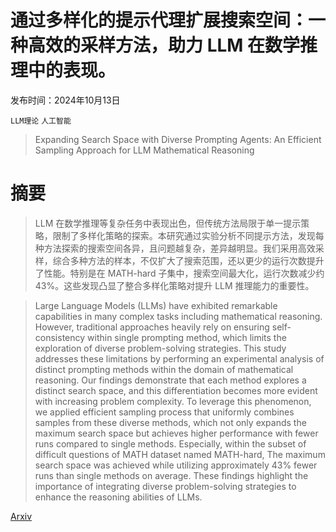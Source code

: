 # 通过多样化的提示代理扩展搜索空间：一种高效的采样方法，助力 LLM 在数学推理中的表现。

发布时间：2024年10月13日

`LLM理论` `人工智能`

> Expanding Search Space with Diverse Prompting Agents: An Efficient Sampling Approach for LLM Mathematical Reasoning

# 摘要

> LLM 在数学推理等复杂任务中表现出色，但传统方法局限于单一提示策略，限制了多样化策略的探索。本研究通过实验分析不同提示方法，发现每种方法探索的搜索空间各异，且问题越复杂，差异越明显。我们采用高效采样，综合多种方法的样本，不仅扩大了搜索范围，还以更少的运行次数提升了性能。特别是在 MATH-hard 子集中，搜索空间最大化，运行次数减少约 43%。这些发现凸显了整合多样化策略对提升 LLM 推理能力的重要性。

> Large Language Models (LLMs) have exhibited remarkable capabilities in many complex tasks including mathematical reasoning. However, traditional approaches heavily rely on ensuring self-consistency within single prompting method, which limits the exploration of diverse problem-solving strategies. This study addresses these limitations by performing an experimental analysis of distinct prompting methods within the domain of mathematical reasoning. Our findings demonstrate that each method explores a distinct search space, and this differentiation becomes more evident with increasing problem complexity. To leverage this phenomenon, we applied efficient sampling process that uniformly combines samples from these diverse methods, which not only expands the maximum search space but achieves higher performance with fewer runs compared to single methods. Especially, within the subset of difficult questions of MATH dataset named MATH-hard, The maximum search space was achieved while utilizing approximately 43% fewer runs than single methods on average. These findings highlight the importance of integrating diverse problem-solving strategies to enhance the reasoning abilities of LLMs.

[Arxiv](https://arxiv.org/abs/2410.09780)